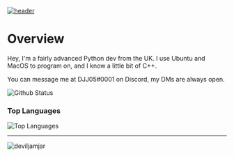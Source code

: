 [![header](https://capsule-render.vercel.app/api?type=wave&color=timeGradient&height=300&section=header&text=Hey👋&fontSize=90)](https://github.com/DevilJamJar)<br>

# Overview
Hey, I'm a fairly advanced Python dev from the UK. I use Ubuntu and MacOS to program on, and I know a little bit of C++.

You can message me at DJJ05#0001 on Discord, my DMs are always open.

![Github Status](https://github-readme-stats.vercel.app/api?username=DevilJamJar&show_icons=true&theme=tokyonight)
### Top Languages
![Top Languages](https://github-readme-stats.vercel.app/api/top-langs/?username=DevilJamJar&theme=tokyonight)<br/>

-----

<p align="left"> <img src="https://komarev.com/ghpvc/?username=deviljamjar" alt="deviljamjar" /> </p>
